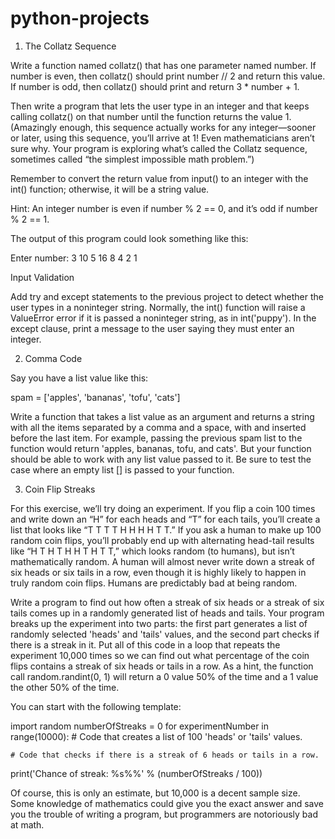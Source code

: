 # python-projects

1. The Collatz Sequence

Write a function named collatz() that has one parameter named number. If number is even, then collatz() should print number // 2 and return this value. If number is odd, then collatz() should print and return 3 * number + 1.

Then write a program that lets the user type in an integer and that keeps calling collatz() on that number until the function returns the value 1. (Amazingly enough, this sequence actually works for any integer—sooner or later, using this sequence, you’ll arrive at 1! Even mathematicians aren’t sure why. Your program is exploring what’s called the Collatz sequence, sometimes called “the simplest impossible math problem.”)

Remember to convert the return value from input() to an integer with the int() function; otherwise, it will be a string value.

Hint: An integer number is even if number % 2 == 0, and it’s odd if number % 2 == 1.

The output of this program could look something like this:

Enter number:
3
10
5
16
8
4
2
1

Input Validation

Add try and except statements to the previous project to detect whether the user types in a noninteger string. Normally, the int() function will raise a ValueError error if it is passed a noninteger string, as in int('puppy'). In the except clause, print a message to the user saying they must enter an integer.


2. Comma Code

Say you have a list value like this:

spam = ['apples', 'bananas', 'tofu', 'cats']

Write a function that takes a list value as an argument and returns a string with all the items separated by a comma and a space, with and inserted before the last item. For example, passing the previous spam list to the function would return 'apples, bananas, tofu, and cats'. But your function should be able to work with any list value passed to it. Be sure to test the case where an empty list [] is passed to your function.


3. Coin Flip Streaks

For this exercise, we’ll try doing an experiment. If you flip a coin 100 times and write down an “H” for each heads and “T” for each tails, you’ll create a list that looks like “T T T T H H H H T T.” If you ask a human to make up 100 random coin flips, you’ll probably end up with alternating head-tail results like “H T H T H H T H T T,” which looks random (to humans), but isn’t mathematically random. A human will almost never write down a streak of six heads or six tails in a row, even though it is highly likely to happen in truly random coin flips. Humans are predictably bad at being random.

Write a program to find out how often a streak of six heads or a streak of six tails comes up in a randomly generated list of heads and tails. Your program breaks up the experiment into two parts: the first part generates a list of randomly selected 'heads' and 'tails' values, and the second part checks if there is a streak in it. Put all of this code in a loop that repeats the experiment 10,000 times so we can find out what percentage of the coin flips contains a streak of six heads or tails in a row. As a hint, the function call random.randint(0, 1) will return a 0 value 50% of the time and a 1 value the other 50% of the time.

You can start with the following template:

import random
numberOfStreaks = 0
for experimentNumber in range(10000):
    # Code that creates a list of 100 'heads' or 'tails' values.

    # Code that checks if there is a streak of 6 heads or tails in a row.
print('Chance of streak: %s%%' % (numberOfStreaks / 100))

Of course, this is only an estimate, but 10,000 is a decent sample size. Some knowledge of mathematics could give you the exact answer and save you the trouble of writing a program, but programmers are notoriously bad at math.